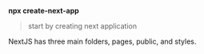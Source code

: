 **npx create-next-app**

> start by creating next application

NextJS has three main folders, pages, public, and styles.
